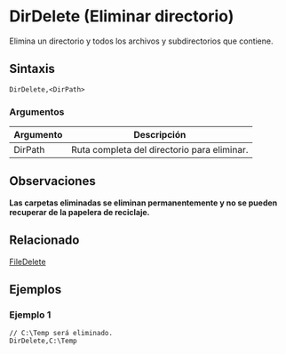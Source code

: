 # DirDelete (Eliminar directorio)

Elimina un directorio y todos los archivos y subdirectorios que contiene.

## Sintaxis

```pebakery
DirDelete,<DirPath>
```

### Argumentos

| Argumento | Descripción |
| --- | --- |
| DirPath | Ruta completa del directorio para eliminar. |

## Observaciones

**Las carpetas eliminadas se eliminan permanentemente y no se pueden recuperar de la papelera de reciclaje.**

## Relacionado

[FileDelete](./FileDelete)

## Ejemplos

### Ejemplo 1

```pebakery
// C:\Temp será eliminado.
DirDelete,C:\Temp
```
